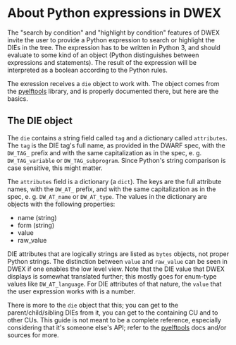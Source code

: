 # About Python expressions in DWEX

The "search by condition" and "highlight by condition" features of DWEX invite the user
to provide a Python expression to search or highlight the DIEs in the tree.
The expression has to be written in Python 3, and should evaluate to some kind of an object (Python
distinguishes between expressions and statements). The result of the expression will be interpreted as a boolean according to the Python rules.

The exression receives a `die`
object to work with. The object comes from the [pyelftools](https:/github.com/eliben/pyelftools/)
library, and is properly documented there, but here are the basics.

## The DIE object
The `die` contains a string field called `tag` and a dictionary called `attributes`.
The `tag` is the DIE tag's full name, as provided in the DWARF spec, with the `DW_TAG_` prefix
and with the same capitalization as in the spec, e. g. `DW_TAG_variable` or `DW_TAG_subprogram`.
Since Python's string comparison is case sensitive, this might matter.

The `attributes` field is a dictionary (a `dict`). The keys are the full attribute names, with the `DW_AT_`
prefix, and with the same capitalization as in the spec, e. g. `DW_AT_name` or `DW_AT_type`. The values
in the dictionary are objects with the following properties:

 - name (string)
 - form (string)
 - value
 - raw_value

DIE attributes that are logically strings are listed 
as `bytes` objects, not proper Python strings. 
The distinction between `value` and `raw_value` can be seen in DWEX if one enables the low level view. Note that
the DIE value that DWEX displays is somewhat translated further; this mostly goes for enum-type values like `DW_AT_language`. For DIE attributes of that nature, the `value` that the user expression works with is a number.

There is more to the `die` object that this; you can get to the parent/child/sibling DIEs from it, you can get to the containing CU and to other CUs. This guide is not meant to be a complete reference, especially considering that it's someone else's API; refer to the [pyelftools](https:/github.com/eliben/pyelftools/) docs and/or sources for more.
